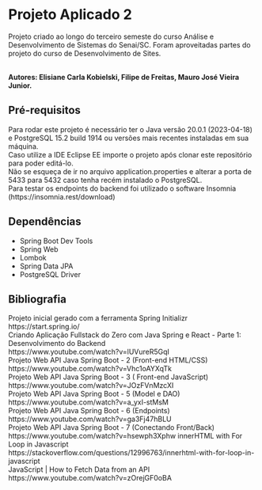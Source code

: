 <h1>Projeto Aplicado 2</h1>
Projeto criado ao longo do terceiro semeste do curso Análise e Desenvolvimento de Sistemas do Senai/SC.
Foram aproveitadas partes do projeto do curso de Desenvolvimento de Sites.<br><br>

**Autores: Elisiane Carla Kobielski, Filipe de Freitas, Mauro José Vieira Junior.**

<h2>Pré-requisitos</h2>
Para rodar este projeto é necessário ter o Java versão 20.0.1 (2023-04-18) e PostgreSQL 15.2 build 1914 ou versões mais recentes instaladas em sua máquina.<br>
Caso utilize a IDE Eclipse EE importe o projeto após clonar este repositório para poder editá-lo.<br>
Não se esqueça de ir no arquivo application.properties e alterar a porta de 5433 para 5432 caso tenha recém instalado o PostgreSQL.<br>
Para testar os endpoints do backend foi utilizado o software Insomnia (https://insomnia.rest/download)

<h2>Dependências</h2>
<ul>
	<li>Spring Boot Dev Tools</li>
	<li>Spring Web</li>
	<li>Lombok</li>
	<li>Spring Data JPA</li>
	<li>PostgreSQL Driver</li>
</ul>

<h2>Bibliografia</h2>
Projeto inicial gerado com a ferramenta Spring Initializr<br>
https://start.spring.io/<br>
Criando Aplicação Fullstack do Zero com Java Spring e React - Parte 1: Desenvolvimento do Backend<br>
https://www.youtube.com/watch?v=lUVureR5GqI<br>
Projeto Web API Java Spring Boot - 2 (Front-end HTML/CSS)<br>
https://www.youtube.com/watch?v=Vhc1oAYXqTk<br>
Projeto Web API Java Spring Boot - 3 ( Front-end JavaScript)<br>
https://www.youtube.com/watch?v=JOzFVnMzcXI<br>
Projeto Web API Java Spring Boot - 5 (Model e DAO)<br>
https://www.youtube.com/watch?v=a_yxI-stMsM<br>
Projeto Web API Java Spring Boot - 6 (Endpoints)<br>
https://www.youtube.com/watch?v=ga3Fj47hBLU<br>
Projeto Web API Java Spring Boot - 7 (Conectando Front/Back)<br>
https://www.youtube.com/watch?v=hsewph3Xphw
innerHTML with For Loop in Javascript<br>
https://stackoverflow.com/questions/12996763/innerhtml-with-for-loop-in-javascript<br>
JavaScript | How to Fetch Data from an API<br>
https://www.youtube.com/watch?v=zOrejGF0oBA<br>
